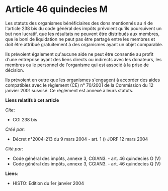 # Article 46 quindecies M

Les statuts des organismes bénéficiaires des dons mentionnés au 4 de l'article 238 bis du code général des impôts prévoient
qu'ils poursuivent un but non lucratif, que les résultats ne peuvent être distribués aux membres, que le boni de liquidation
ne peut pas être partagé entre les membres et doit être attribué gratuitement à des organismes ayant un objet comparable.

Ils prévoient également qu'aucune aide ne peut être consentie au profit d'une entreprise ayant des liens directs ou indirects
avec les donateurs, les membres ou le personnel de l'organisme qui est associé à la prise de décision.

Ils prévoient en outre que les organismes s'engagent à accorder des aides compatibles avec le règlement (CE) n° 70/2001 de la
Commission du 12 janvier 2001 susvisé. Ce règlement est annexé à leurs statuts.

**Liens relatifs à cet article**

_Cite_:

  - CGI 238 bis

_Créé par_:

  - Décret n°2004-213 du 9 mars 2004 - art. 1 () JORF 12 mars 2004

_Cité par_:

  - Code général des impôts, annexe 3, CGIAN3. - art. 46 quindecies O (V)
  - Code général des impôts, annexe 3, CGIAN3. - art. 46 quindecies Q (V)

**Liens**:

  - HISTO: Edition du 1er janvier 2004
